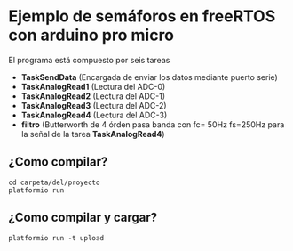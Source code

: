 # Ejemplo de semáforos en freeRTOS con arduino pro micro
El programa está compuesto por seis tareas 

* **TaskSendData** (Encargada de enviar los datos mediante puerto serie)
* **TaskAnalogRead1** (Lectura del ADC-0)
* **TaskAnalogRead2** (Lectura del ADC-1) 
* **TaskAnalogRead3** (Lectura del ADC-2)
* **TaskAnalogRead4** (Lectura del ADC-3)
* **filtro** (Butterworth de 4 órden pasa banda con fc= 50Hz fs=250Hz para la señal de la tarea **TaskAnalogRead4**)

¿Como compilar?
-
  ```
  cd carpeta/del/proyecto
  platformio run
  ```
¿Como compilar y cargar?
-
  ```
  platformio run -t upload
  ```

